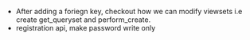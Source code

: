 - After adding a foriegn key, checkout how we can modify viewsets i.e create get_queryset and perform_create.
- registration api, make password write only